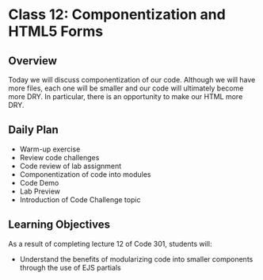 # Class 12: Componentization and HTML5 Forms

## Overview

Today we will discuss componentization of our code. Although we will have more files, each one will be smaller and our code will ultimately become more DRY. In particular, there is an opportunity to make our HTML more DRY.

## Daily Plan

- Warm-up exercise
- Review code challenges
- Code review of lab assignment
- Componentization of code into modules
- Code Demo
- Lab Preview
- Introduction of Code Challenge topic

## Learning Objectives

As a result of completing lecture 12 of Code 301, students will:
- Understand the benefits of modularizing code into smaller components through the use of EJS partials
